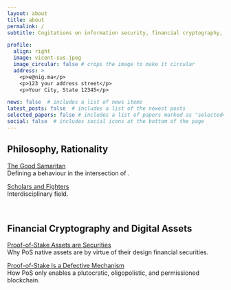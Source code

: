 ```yaml
---
layout: about
title: about
permalink: /
subtitle: Cogitations on information security, financial cryptography, and philosophy.  

profile:
  align: right
  image: vicent-sus.jpeg
  image_circular: false # crops the image to make it circular
  address: >
    <p>e@nig.ma</p>
    <p>123 your address street</p>
    <p>Your City, State 12345</p>

news: false  # includes a list of news items
latest_posts: false  # includes a list of the newest posts
selected_papers: false # includes a list of papers marked as "selected={true}"
social: false  # includes social icons at the bottom of the page
---
```


## Philosophy, Rationality

[The Good Samaritan](#)  
Defining a behaviour in the intersection of .

[Scholars and Fighters](#)  
Interdisciplinary field.

<br>

## Financial Cryptography and Digital Assets

[Proof-of-Stake Assets are Securities](#)  
Why PoS native assets are by virtue of their design financial securities.

[Proof-of-Stake Is a Defective Mechanism](#)  
How PoS only enables a plutocratic, oligopolistic, and permissioned blockchain.


<br>
